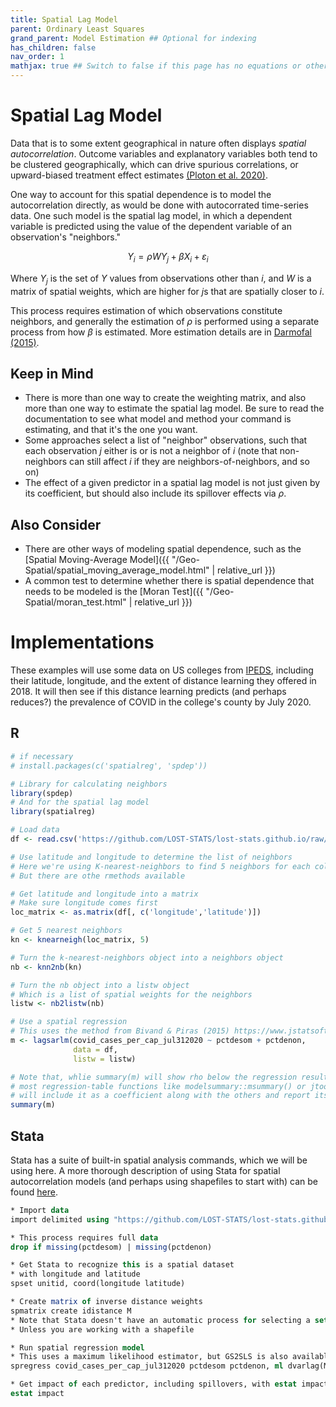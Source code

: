 ```yaml
---
title: Spatial Lag Model
parent: Ordinary Least Squares
grand_parent: Model Estimation ## Optional for indexing
has_children: false
nav_order: 1
mathjax: true ## Switch to false if this page has no equations or other math rendering.
---
```


# Spatial Lag Model

Data that is to some extent geographical in nature often displays *spatial autocorrelation*. Outcome variables and explanatory variables both tend to be clustered geographically, which can drive spurious correlations, or upward-biased treatment effect estimates [(Ploton et al. 2020)](https://www.nature.com/articles/s41467-020-18321-y).

One way to account for this spatial dependence is to model the autocorrelation directly, as would be done with autocorrated time-series data. One such model is the spatial lag model, in which a dependent variable is predicted using the value of the dependent variable of an observation's "neighbors."

$$ Y_i = \rho W Y_j + \beta X_i + \varepsilon_i $$

Where $Y_j$ is the set of $Y$ values from observations other than $i$, and $W$ is a matrix of spatial weights, which are higher for $j$s that are spatially closer to $i$.

This process requires estimation of which observations constitute neighbors, and generally the estimation of $\rho$ is performed using a separate process from how $\beta$ is estimated. More estimation details are in [Darmofal (2015)](https://books.google.com/books?hl=en&lr=&id=ULrbCgAAQBAJ&oi=fnd&pg=PR15&dq=darmofal+2015&ots=Au-lgbU6CX&sig=lInE51tvCv3aq09ht6pIUQGOsmw#v=onepage&q=darmofal%202015&f=false).

## Keep in Mind

- There is more than one way to create the weighting matrix, and also more than one way to estimate the spatial lag model. Be sure to read the documentation to see what model and method your command is estimating, and that it's the one you want.
- Some approaches select a list of "neighbor" observations, such that each observation $j$ either is or is not a neighbor of $i$ (note that non-neighbors can still affect $i$ if they are neighbors-of-neighbors, and so on)
- The effect of a given predictor in a spatial lag model is not just given by its coefficient, but should also include its spillover effects via $\rho$.

## Also Consider

- There are other ways of modeling spatial dependence, such as the [Spatial Moving-Average Model]({{ "/Geo-Spatial/spatial_moving_average_model.html" | relative_url }})
- A common test to determine whether there is spatial dependence that needs to be modeled is the [Moran Test]({{ "/Geo-Spatial/moran_test.html" | relative_url }})

# Implementations

These examples will use some data on US colleges from [IPEDS](https://nces.ed.gov/ipeds/), including their latitude, longitude, and the extent of distance learning they offered in 2018. It will then see if this distance learning predicts (and perhaps reduces?) the prevalence of COVID in the college's county by July 2020.

## R

```r
# if necessary
# install.packages(c('spatialreg', 'spdep'))

# Library for calculating neighbors
library(spdep)
# And for the spatial lag model
library(spatialreg)

# Load data
df <- read.csv('https://github.com/LOST-STATS/lost-stats.github.io/raw/source/Geo-Spatial/Data/Merging_Shape_Files/colleges_covid.csv')

# Use latitude and longitude to determine the list of neighbors
# Here we're using K-nearest-neighbors to find 5 neighbors for each college
# But there are othe rmethods available

# Get latitude and longitude into a matrix
# Make sure longitude comes first
loc_matrix <- as.matrix(df[, c('longitude','latitude')])

# Get 5 nearest neighbors
kn <- knearneigh(loc_matrix, 5)

# Turn the k-nearest-neighbors object into a neighbors object
nb <- knn2nb(kn)

# Turn the nb object into a listw object
# Which is a list of spatial weights for the neighbors
listw <- nb2listw(nb)

# Use a spatial regression
# This uses the method from Bivand & Piras (2015) https://www.jstatsoft.org/v63/i18/.
m <- lagsarlm(covid_cases_per_cap_jul312020 ~ pctdesom + pctdenon, 
              data = df, 
              listw = listw)

# Note that, whlie summary(m) will show rho below the regression results,
# most regression-table functions like modelsummary::msummary() or jtools::export_summs()
# will include it as a coefficient along with the others and report its standard error
summary(m)
```

## Stata

Stata has a suite of built-in spatial analysis commands, which we will be using here. A more thorough description of using Stata for spatial autocorrelation models (and perhaps using shapefiles to start with) can be found [here](https://www.stata.com/features/overview/spatial-autoregressive-models/).

```stata
* Import data
import delimited using "https://github.com/LOST-STATS/lost-stats.github.io/raw/source/Geo-Spatial/Data/Merging_Shape_Files/colleges_covid.csv", clear

* This process requires full data
drop if missing(pctdesom) | missing(pctdenon)

* Get Stata to recognize this is a spatial dataset
* with longitude and latitude
spset unitid, coord(longitude latitude)

* Create matrix of inverse distance weights
spmatrix create idistance M
* Note that Stata doesn't have an automatic process for selecting a set of neighbors
* Unless you are working with a shapefile

* Run spatial regression model
* This uses a maximum likelihood estimator, but GS2SLS is also available
spregress covid_cases_per_cap_jul312020 pctdesom pctdenon, ml dvarlag(M)

* Get impact of each predictor, including spillovers, with estat impact
estat impact
```

